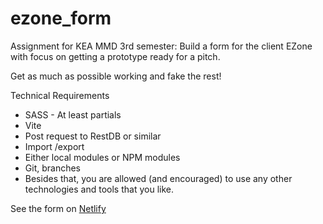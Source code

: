 # ezone_form

Assignment for KEA MMD 3rd semester: Build a form for the client EZone with focus on getting a prototype ready for a pitch.

Get as much as possible working and fake the rest!

Technical Requirements
- SASS - At least partials
- Vite
- Post request to RestDB or similar
- Import /export
- Either local modules or NPM modules
- Git, branches
- Besides that, you are allowed (and encouraged) to use any other technologies and tools that you like.

See the form on [Netlify](https://pedantic-nightingale-876249.netlify.app/)
